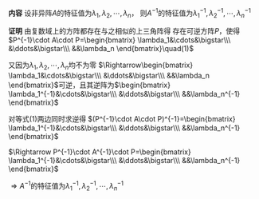 **内容**
设非异阵$A$的特征值为$\lambda_1,\lambda_2,\cdots,\lambda_n$，
则$A^{-1}$的特征值为$\lambda_1^{-1},\lambda_2^{-1},\cdots,\lambda_n^{-1}$

**证明**
由复数域上的方阵都存在与之相似的上三角阵得
存在可逆方阵$P$，使得$P^{-1}\cdot A\cdot P=\begin{bmatrix}
\lambda_1&\cdots&\bigstar\\\
&\ddots&\bigstar\\\
&&\lambda_n
\end{bmatrix}\quad(1)$

又因为$\lambda_1,\lambda_2,\cdots,\lambda_n$均不为零
$\Rightarrow\begin{bmatrix}
\lambda_1&\cdots&\bigstar\\\
&\ddots&\bigstar\\\
&&\lambda_n
\end{bmatrix}$可逆，且其逆阵为$\begin{bmatrix}
\lambda_1^{-1}&\cdots&\bigstar\\\
&\ddots&\bigstar\\\
&&\lambda_n^{-1}
\end{bmatrix}$

对等式$(1)$两边同时求逆得
$(P^{-1}\cdot A\cdot P)^{-1}=\begin{bmatrix}
\lambda_1^{-1}&\cdots&\bigstar\\\
&\ddots&\bigstar\\\
&&\lambda_n^{-1}
\end{bmatrix}$

$\Rightarrow P^{-1}\cdot A^{-1}\cdot P=\begin{bmatrix}
\lambda_1^{-1}&\cdots&\bigstar\\\
&\ddots&\bigstar\\\
&&\lambda_n^{-1}
\end{bmatrix}$

$\Rightarrow A^{-1}$的特征值为$\lambda_1^{-1},\lambda_2^{-1},\cdots,\lambda_n^{-1}$